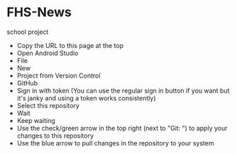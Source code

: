 # FHS-News
school project

- Copy the URL to this page at the top
- Open Android Studio
- File
- New
- Project from Version Control
- GitHub
- Sign in with token (You can use the regular sign in button if you want but it's janky and using a token works consistently)
- Select this repository
- Wait
- Keep waiting
- Use the check/green arrow in the top right (next to "Git: ") to apply your changes to this repository
- Use the blue arrow to pull changes in the repository to your system
